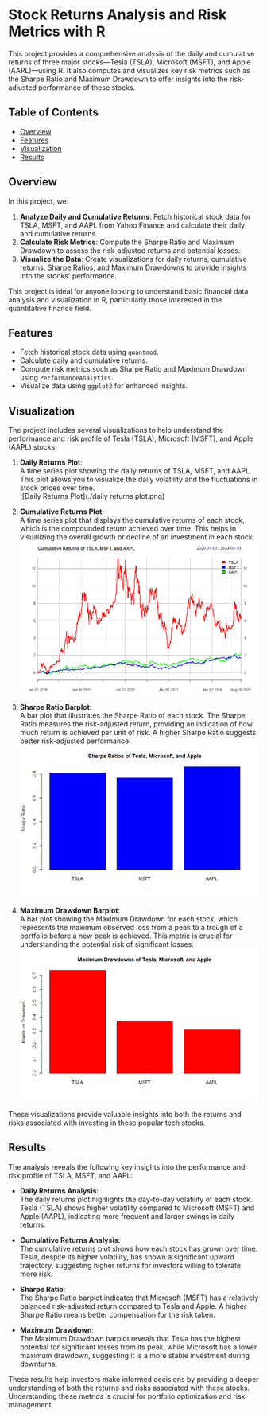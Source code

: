 # Stock Returns Analysis and Risk Metrics with R

This project provides a comprehensive analysis of the daily and cumulative returns of three major stocks—Tesla (TSLA), Microsoft (MSFT), and Apple (AAPL)—using R. It also computes and visualizes key risk metrics such as the Sharpe Ratio and Maximum Drawdown to offer insights into the risk-adjusted performance of these stocks.

## Table of Contents
- [Overview](#overview)
- [Features](#features)
- [Visualization](#visualization)
- [Results](#results)

## Overview

In this project, we:
1. **Analyze Daily and Cumulative Returns**: Fetch historical stock data for TSLA, MSFT, and AAPL from Yahoo Finance and calculate their daily and cumulative returns.
2. **Calculate Risk Metrics**: Compute the Sharpe Ratio and Maximum Drawdown to assess the risk-adjusted returns and potential losses.
3. **Visualize the Data**: Create visualizations for daily returns, cumulative returns, Sharpe Ratios, and Maximum Drawdowns to provide insights into the stocks' performance.

This project is ideal for anyone looking to understand basic financial data analysis and visualization in R, particularly those interested in the quantitative finance field.

## Features

- Fetch historical stock data using `quantmod`.
- Calculate daily and cumulative returns.
- Compute risk metrics such as Sharpe Ratio and Maximum Drawdown using `PerformanceAnalytics`.
- Visualize data using `ggplot2` for enhanced insights.

## Visualization

The project includes several visualizations to help understand the performance and risk profile of Tesla (TSLA), Microsoft (MSFT), and Apple (AAPL) stocks:

1. **Daily Returns Plot**:  
   A time series plot showing the daily returns of TSLA, MSFT, and AAPL. This plot allows you to visualize the daily volatility and the fluctuations in stock prices over time.  
   ![Daily Returns Plot](./daily returns plot.png)

2. **Cumulative Returns Plot**:  
   A time series plot that displays the cumulative returns of each stock, which is the compounded return achieved over time. This helps in visualizing the overall growth or decline of an investment in each stock.  
   ![Cumulative Returns Plot](./Cummulative_return_chart.png)

3. **Sharpe Ratio Barplot**:  
   A bar plot that illustrates the Sharpe Ratio of each stock. The Sharpe Ratio measures the risk-adjusted return, providing an indication of how much return is achieved per unit of risk. A higher Sharpe Ratio suggests better risk-adjusted performance.  
   ![Sharpe Ratio Barplot](./Sharpe_ratio_bar_chart.png)

4. **Maximum Drawdown Barplot**:  
   A bar plot showing the Maximum Drawdown for each stock, which represents the maximum observed loss from a peak to a trough of a portfolio before a new peak is achieved. This metric is crucial for understanding the potential risk of significant losses.  
   ![Maximum Drawdown Barplot](./Max_drawdown_bar_chart.png)

These visualizations provide valuable insights into both the returns and risks associated with investing in these popular tech stocks.

## Results

The analysis reveals the following key insights into the performance and risk profile of TSLA, MSFT, and AAPL:

- **Daily Returns Analysis**:  
  The daily returns plot highlights the day-to-day volatility of each stock. Tesla (TSLA) shows higher volatility compared to Microsoft (MSFT) and Apple (AAPL), indicating more frequent and larger swings in daily returns.

- **Cumulative Returns Analysis**:  
  The cumulative returns plot shows how each stock has grown over time. Tesla, despite its higher volatility, has shown a significant upward trajectory, suggesting higher returns for investors willing to tolerate more risk.

- **Sharpe Ratio**:  
  The Sharpe Ratio barplot indicates that Microsoft (MSFT) has a relatively balanced risk-adjusted return compared to Tesla and Apple. A higher Sharpe Ratio means better compensation for the risk taken.

- **Maximum Drawdown**:  
  The Maximum Drawdown barplot reveals that Tesla has the highest potential for significant losses from its peak, while Microsoft has a lower maximum drawdown, suggesting it is a more stable investment during downturns.

These results help investors make informed decisions by providing a deeper understanding of both the returns and risks associated with these stocks. Understanding these metrics is crucial for portfolio optimization and risk management.

